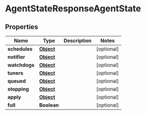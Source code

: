 

# AgentStateResponseAgentState

## Properties

Name | Type | Description | Notes
------------ | ------------- | ------------- | -------------
**schedules** | [**Object**](.md) |  |  [optional]
**notifier** | [**Object**](.md) |  |  [optional]
**watchdogs** | [**Object**](.md) |  |  [optional]
**tuners** | [**Object**](.md) |  |  [optional]
**queued** | [**Object**](.md) |  |  [optional]
**stopping** | [**Object**](.md) |  |  [optional]
**apply** | [**Object**](.md) |  |  [optional]
**full** | **Boolean** |  |  [optional]



